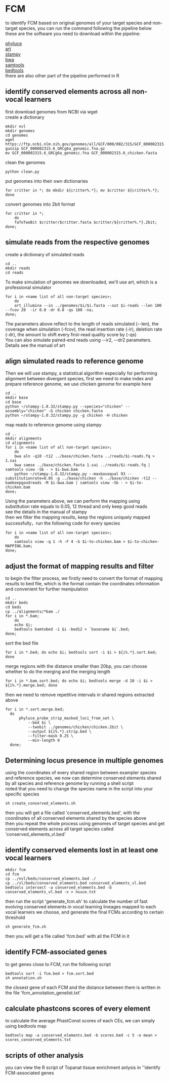# FCM

to identify FCM based on original genomes of your target species and non-target species, you can run the command following the pipeline below<br>
these are the software you need to download within the pipeline:<br>

[phyluce](https://github.com/faircloth-lab/phyluce)<br>
[art](https://www.niehs.nih.gov/research/resources/software/biostatistics/art/)<br>
[stampy](https://www.well.ox.ac.uk/research/research-groups/lunter-group/lunter-group/stampy)<br>
[bwa](https://github.com/lh3/bwa)<br>
[samtools](http://www.htslib.org)<br>
[bedtools](https://bedtools.readthedocs.io/en/latest/content/installation.html)<br>
there are also other part of the pipeline performed in R<br>

identify conserved elements across all non-vocal learners
------
first download genomes from NCBI via wget<br>
create a dictionary<br>
```shell
mkdir nvl
mkdir genomes
cd genomes
wget https://ftp.ncbi.nlm.nih.gov/genomes/all/GCF/000/002/315/GCF_000002315.6_GRCg6a/GCF_000002315.6_GRCg6a_genomic.fna.gz
gunzip GCF_000002315.6_GRCg6a_genomic.fna.gz
mv GCF_000002315.6_GRCg6a_genomic.fna GCF_000002315.6_chicken.fasta
```
clean the genomes<br>
```shell
python clean.py
```
put genomes into their own dictionaries<br>
```shell
for critter in *; do mkdir ${critter%.*}; mv $critter ${critter%.*}; done
```
convert genomes into 2bit format<br>
```shell
for critter in *; 
	do 
	faToTwoBit $critter/$critter.fasta $critter/${critter%.*}.2bit; 
done;
```
simulate reads from the respective genomes
-------------
create a dictionary of simulated reads<br>
```shell
cd ..
mkdir reads
cd reads
```
To make simulation of genomes we downloaded, we'll use art, which is a professional simulator<br> 
```shell
for i in <name list of all non-target species>;
	do
	art_illumina --in ../genomes/$i/$i.fasta --out $i-reads --len 100 --fcov 20  -ir 0.0 -dr 0.0 -qs 100 -na;
done;
```

The parameters above reflect to the length of reads simulated (--len), the coverage when simulation (-fcov), the read insertion rate (-ir), deletion rate (-dr), the amount to shift every first-read quality score by (-qs)<br>
You can also simulate paired-end reads using --ir2, --dr2 parameters. Details see the manual of art<br>

align simulated reads to reference genome
--------
Then we will use stampy, a statistical algorithm especially for performing alignment between divergent species, first we need to make index and prepare reference genome, we use chicken genome for example here<br>
```shell
cd ..
mkdir base
cd base
python ~/stampy-1.0.32/stampy.py --species="chicken" --assembly="chicken" -G chicken chicken.fasta
python ~/stampy-1.0.32/stampy.py -g chicken -H chicken
```
map reads to reference genome using stampy<br>
```shell
cd ..
mkdir alignments
cd alignments
for i in <name list of all non-target species>;
	do
	bwa aln -q10 -t12 ../base/chicken.fasta ../reads/$i-reads.fq > 1.sai
	bwa samse ../base/chicken.fasta 1.sai ../reads/$i-reads.fq | samtools view -Sb - > $i-bwa.bam
	python ~/stampy-1.0.32/stampy.py --maxbasequal 93 --substitutionrate=0.05 -g ../base/chicken -h ../base/chicken -t12 --bamkeepgoodreads -M $i-bwa.bam | samtools view -Sb - > $i-to-chicken.bam
done;
```
Using the parameters above, we can perform the mapping using substitution rate equals to 0.05, 12 thread and only keep good reads<br>
see the details in the manual of stampy<br>
then we filter the mapping results, keep the regions uniquely mapped successfully，run the following code for every species<br>
```shell
for i in <name list of all non-target species>;
	do
	samtools view -q 1 -h -F 4 -b $i-to-chicken.bam > $i-to-chicken-MAPPING.bam;
done;
```
adjust the format of mapping results and filter
---------
to begin the filter process, we firstly need to convert the format of mapping results to bed file, which is the format contain the coordinates information and convenient for further manipulation<br>
```shell
cd ..
mkdir beds
cd beds
cp ../alignments/*bam ./
for i in *.bam; 
	do 
	echo $i; 
	bedtools bamtobed -i $i -bed12 > `basename $i`.bed; 
done;
```
sort the bed file<br>
```shell
for i in *.bed; do echo $i; bedtools sort -i $i > ${i%.*}.sort.bed; done
```
merge regions with the distance smaller than 20bp, you can choose whether to do the merging and the merging length<br>
```shell
for i in *.bam.sort.bed; do echo $i; bedtools merge -d 20 -i $i > ${i%.*}.merge.bed; done
```
then we need to remove repetitive intervals in shared regions extracted above<br>
```shell
for i in *.sort.merge.bed;
  do
      phyluce_probe_strip_masked_loci_from_set \
          --bed $i \
          --twobit ../genomes/chicken/chicken.2bit \
          --output ${i%.*}.strip.bed \
          --filter-mask 0.25 \
          --min-length 0
  done;
```
Determining locus presence in multiple genomes
---------
using the coordinates of every shared region between exampler species and reference species, we now can determine conserved elements shared by all species and reference genome by running a shell script<br>
noted that you need to change the species name in the scirpt into your specific species<br>
```shell
sh create_conserved_elements.sh
```
then you will get a file called 'conserved_elements.bed', with the coordinates of all conserved elements shared by the species above<br>
then you repeat the whole process using genomes of target species and get conserved elements across all target species called 'conserved_elements_vl.bed'<br>

identify conserved elements lost in at least one vocal learners
-----
```shell
mkdir fcm
cd fcm
cp ../nvl/beds/conserved_elements.bed ./
cp ../vl/beds/conserved_elements.bed conserved_elements_vl.bed
bedtools intersect -a conserved_elements.bed -b conserved_elements_vl.bed -v > nsuce.txt
```
then run the script 'generate_fcm.sh' to calculate the number of fast evolving conserved elements in vocal learning lineages mapped to each vocal learners we choose, and generate the final FCMs according to certain threshold<br>

```shell
sh generate_fcm.sh
```
then you will get a file called 'fcm.bed' with all the FCM in it<br>

identify FCM-associated genes
----
to get genes close to FCM, run the following script<br>
```shell
bedtools sort -i fcm.bed > fcm.sort.bed
sh annotation.sh
```
the closest gene of each FCM and the distance between them is written in the file 'fcm_annotation_genelist.txt'<br>

calculate phastcons scores of every element
----
to calculate the average PhastConst scores of each CEs, we can simply using bedtools map<br>
```shell
bedtools map -a conserved_elements.bed -b scores.bed -c 5 -o mean > scores_conserved_elements.txt
```
scripts of other analysis
---
you can view the R script of Topanat tissue enrichment anlysis in ''identify FCM-associated genes


